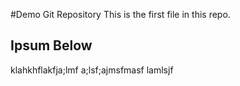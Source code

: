 #Demo Git Repository
This is the first file in this repo. 

## Ipsum Below

klahkhflakfja;lmf
a;lsf;ajmsfmasf
lamlsjf